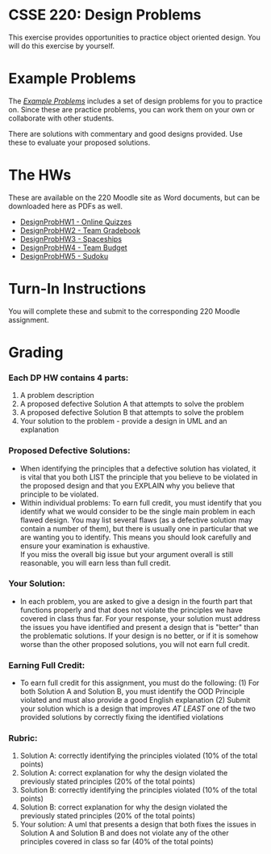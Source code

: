 # CSSE 220: Design Problems

This exercise provides opportunities to practice object oriented design.  You will
do this exercise by yourself.

# Example Problems

The [*Example Problems*](../../Docs/ExampleDesignProblems) includes a set of  design problems for you to practice on. Since these are practice problems, you can work them on your own or collaborate with other students.  

There are solutions with commentary and good designs provided. Use these to evaluate your proposed solutions.

# The HWs

These are available on the 220 Moodle site as Word documents, but can be downloaded here as PDFs as well.

+ [DesignProbHW1 - Online Quizzes](DesignProblemHW1_OnlineQuizzes.pdf)
+ [DesignProbHW2 - Team Gradebook](DesignProblemHW2_TeamGradebook.pdf)
+ [DesignProbHW3 - Spaceships](DesignProblemHW3_Spaceships.pdf)
+ [DesignProbHW4 - Team Budget](DesignProblemHW4_TeamBudget.pdf)
+ [DesignProbHW5 - Sudoku](DesignProblemHW5_Sudoku.pdf)

# Turn-In Instructions 

You will complete these and submit to the corresponding 220 Moodle assignment.

# Grading 

### Each DP HW contains 4 parts: 
1. A problem description
2. A proposed defective Solution A that attempts to solve the problem
3. A proposed defective Solution B that attempts to solve the problem
4. Your solution to the problem - provide a design in UML and an explanation


### Proposed Defective Solutions:
+ When identifying the principles that a defective solution has violated, it is vital
that you both LIST the principle that you believe to be
violated in the proposed design and that you EXPLAIN why you believe that
principle to be violated.
+ Within individual problems: To earn full credit, you must identify
that you identify what we would consider to be the single main problem in each flawed design.  You may list
several flaws (as a defective solution may contain a number of them), but there is usually one in particular that we are
wanting you to identify.  This means you should look carefully and ensure your examination is exhaustive.  
If you miss the overall big issue but your argument overall is still reasonable, you will earn less than full credit.

### Your Solution:
+ In each problem, you are asked to give a design in the fourth part that functions properly and that does not violate the principles we have covered in class thus far.  For your response, your solution must address the issues you have identified and present a design that is "better" than the
problematic solutions.  If your design is no better, or if it is somehow worse than the other proposed solutions, you will not earn full credit.

### Earning Full Credit:
+ To earn full credit for this assignment, you must do the following:
  (1) For both Solution A and Solution B, you must identify the OOD Principle violated and must also provide a good English explanation
  (2) Submit your solution which is a design that improves *AT LEAST* one of the two provided solutions by correctly fixing the identified violations


### Rubric:
1. Solution A: correctly identifying the principles
   violated (10% of the total points)
2. Solution A: correct explanation for why the design violated
   the previously stated principles (20% of the total points)
3. Solution B: correctly identifying the principles
   violated (10% of the total points)
4. Solution B: correct explanation for why the design violated
   the previously stated principles (20% of the total points)
5. Your solution: A uml that presents a design that both fixes the issues in
   Solution A and Solution B and does not violate any of the
   other principles covered in class so far (40% of the total points)
